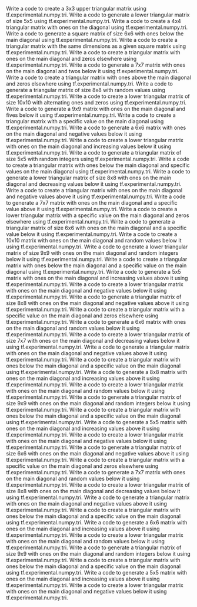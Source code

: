 Write a code to create a 3x3 upper triangular matrix using tf.experimental.numpy.tri.
Write a code to generate a lower triangular matrix of size 5x5 using tf.experimental.numpy.tri.
Write a code to create a 4x4 triangular matrix with ones on the diagonal using tf.experimental.numpy.tri.
Write a code to generate a square matrix of size 6x6 with ones below the main diagonal using tf.experimental.numpy.tri.
Write a code to create a triangular matrix with the same dimensions as a given square matrix using tf.experimental.numpy.tri.
Write a code to create a triangular matrix with ones on the main diagonal and zeros elsewhere using tf.experimental.numpy.tri.
Write a code to generate a 7x7 matrix with ones on the main diagonal and twos below it using tf.experimental.numpy.tri.
Write a code to create a triangular matrix with ones above the main diagonal and zeros elsewhere using tf.experimental.numpy.tri.
Write a code to generate a triangular matrix of size 8x8 with random values using tf.experimental.numpy.tri.
Write a code to create a lower triangular matrix of size 10x10 with alternating ones and zeros using tf.experimental.numpy.tri.
Write a code to generate a 9x9 matrix with ones on the main diagonal and fives below it using tf.experimental.numpy.tri.
Write a code to create a triangular matrix with a specific value on the main diagonal using tf.experimental.numpy.tri.
Write a code to generate a 6x6 matrix with ones on the main diagonal and negative values below it using tf.experimental.numpy.tri.
Write a code to create a lower triangular matrix with ones on the main diagonal and increasing values below it using tf.experimental.numpy.tri.
Write a code to generate a triangular matrix of size 5x5 with random integers using tf.experimental.numpy.tri.
Write a code to create a triangular matrix with ones below the main diagonal and specific values on the main diagonal using tf.experimental.numpy.tri.
Write a code to generate a lower triangular matrix of size 8x8 with ones on the main diagonal and decreasing values below it using tf.experimental.numpy.tri.
Write a code to create a triangular matrix with ones on the main diagonal and negative values above it using tf.experimental.numpy.tri.
Write a code to generate a 7x7 matrix with ones on the main diagonal and a specific value above it using tf.experimental.numpy.tri.
Write a code to create a lower triangular matrix with a specific value on the main diagonal and zeros elsewhere using tf.experimental.numpy.tri.
Write a code to generate a triangular matrix of size 6x6 with ones on the main diagonal and a specific value below it using tf.experimental.numpy.tri.
Write a code to create a 10x10 matrix with ones on the main diagonal and random values below it using tf.experimental.numpy.tri.
Write a code to generate a lower triangular matrix of size 9x9 with ones on the main diagonal and random integers below it using tf.experimental.numpy.tri.
Write a code to create a triangular matrix with ones below the main diagonal and a specific value on the main diagonal using tf.experimental.numpy.tri.
Write a code to generate a 5x5 matrix with ones on the main diagonal and increasing values above it using tf.experimental.numpy.tri.
Write a code to create a lower triangular matrix with ones on the main diagonal and negative values below it using tf.experimental.numpy.tri.
Write a code to generate a triangular matrix of size 8x8 with ones on the main diagonal and negative values above it using tf.experimental.numpy.tri.
Write a code to create a triangular matrix with a specific value on the main diagonal and zeros elsewhere using tf.experimental.numpy.tri.
Write a code to generate a 6x6 matrix with ones on the main diagonal and random values below it using tf.experimental.numpy.tri.
Write a code to create a lower triangular matrix of size 7x7 with ones on the main diagonal and decreasing values below it using tf.experimental.numpy.tri.
Write a code to generate a triangular matrix with ones on the main diagonal and negative values above it using tf.experimental.numpy.tri.
Write a code to create a triangular matrix with ones below the main diagonal and a specific value on the main diagonal using tf.experimental.numpy.tri.
Write a code to generate a 8x8 matrix with ones on the main diagonal and increasing values above it using tf.experimental.numpy.tri.
Write a code to create a lower triangular matrix with ones on the main diagonal and random values below it using tf.experimental.numpy.tri.
Write a code to generate a triangular matrix of size 9x9 with ones on the main diagonal and random integers below it using tf.experimental.numpy.tri.
Write a code to create a triangular matrix with ones below the main diagonal and a specific value on the main diagonal using tf.experimental.numpy.tri.
Write a code to generate a 5x5 matrix with ones on the main diagonal and increasing values above it using tf.experimental.numpy.tri.
Write a code to create a lower triangular matrix with ones on the main diagonal and negative values below it using tf.experimental.numpy.tri.
Write a code to generate a triangular matrix of size 6x6 with ones on the main diagonal and negative values above it using tf.experimental.numpy.tri.
Write a code to create a triangular matrix with a specific value on the main diagonal and zeros elsewhere using tf.experimental.numpy.tri.
Write a code to generate a 7x7 matrix with ones on the main diagonal and random values below it using tf.experimental.numpy.tri.
Write a code to create a lower triangular matrix of size 8x8 with ones on the main diagonal and decreasing values below it using tf.experimental.numpy.tri.
Write a code to generate a triangular matrix with ones on the main diagonal and negative values above it using tf.experimental.numpy.tri.
Write a code to create a triangular matrix with ones below the main diagonal and a specific value on the main diagonal using tf.experimental.numpy.tri.
Write a code to generate a 6x6 matrix with ones on the main diagonal and increasing values above it using tf.experimental.numpy.tri.
Write a code to create a lower triangular matrix with ones on the main diagonal and random values below it using tf.experimental.numpy.tri.
Write a code to generate a triangular matrix of size 9x9 with ones on the main diagonal and random integers below it using tf.experimental.numpy.tri.
Write a code to create a triangular matrix with ones below the main diagonal and a specific value on the main diagonal using tf.experimental.numpy.tri.
Write a code to generate a 5x5 matrix with ones on the main diagonal and increasing values above it using tf.experimental.numpy.tri.
Write a code to create a lower triangular matrix with ones on the main diagonal and negative values below it using tf.experimental.numpy.tri.